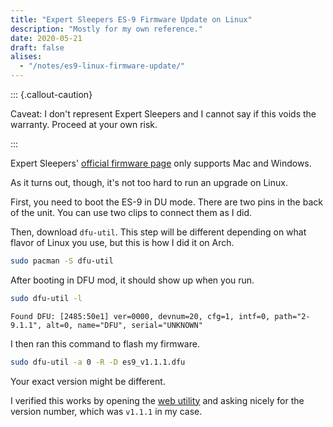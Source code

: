 ```yaml
---
title: "Expert Sleepers ES-9 Firmware Update on Linux"
description: "Mostly for my own reference."
date: 2020-05-21
draft: false
alises:
  - "/notes/es9-linux-firmware-update/"
---
```


::: {.callout-caution}

Caveat: I don't represent Expert Sleepers and I cannot say if this voids the warranty. Proceed at your own risk.

:::

Expert Sleepers' [official firmware page](https://expert-sleepers.co.uk/es9firmware.html) only supports Mac and Windows.

As it turns out, though, it's not too hard to run an upgrade on Linux.

First, you need to boot the ES-9 in DU mode. There are two pins in the back of the unit.
You can use two clips to connect them as I did.

Then, download `dfu-util`. This step will be different depending on what flavor of Linux you use, but this is how I did it on Arch.

```sh
sudo pacman -S dfu-util
```

After booting in DFU mod, it should show up when you run.

```sh
sudo dfu-util -l
```

```text
Found DFU: [2485:50e1] ver=0000, devnum=20, cfg=1, intf=0, path="2-9.1.1", alt=0, name="DFU", serial="UNKNOWN"
```

I then ran this command to flash my firmware.

```sh
sudo dfu-util -a 0 -R -D es9_v1.1.1.dfu
```

Your exact version might be different.

I verified this works by opening the [web utility](https://expert-sleepers.co.uk/webapps/es9%5Fconfig%5Ftool%5F1.1.html) and asking nicely for the version number,
which was `v1.1.1` in my case.
